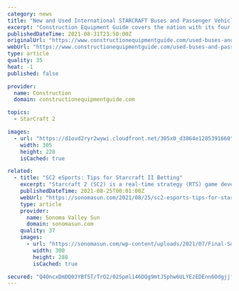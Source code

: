 ```yaml
---
category: news
title: "New and Used International STARCRAFT Buses and Passenger Vehicles For Sale"
excerpt: "Construction Equipment Guide covers the nation with its four regional newspapers, offering construction and industry news and information along with new and used construction equipment for sale ..."
publishedDateTime: 2021-08-31T23:50:00Z
originalUrl: "https://www.constructionequipmentguide.com/used-buses-and-passenger-vehicles-for-sale/international/model/starcraft/id/30711111"
webUrl: "https://www.constructionequipmentguide.com/used-buses-and-passenger-vehicles-for-sale/international/model/starcraft/id/30711111"
type: article
quality: 35
heat: -1
published: false

provider:
  name: Construction
  domain: constructionequipmentguide.com

topics:
  - StarCraft 2

images:
  - url: "https://d1ovd2ryr2wywi.cloudfront.net/305x0_d3864e1285391660"
    width: 305
    height: 228
    isCached: true

related:
  - title: "SC2 eSports: Tips for Starcraft II Betting"
    excerpt: "Starcraft 2 (SC2) is a real-time strategy (RTS) game developed by Blizzard Entertainment. Two opposing players face each other in a race for resources. Each side chooses one of three species known as Terrans, Protoss and Zerg. The aim is to prepare the ..."
    publishedDateTime: 2021-08-25T00:01:00Z
    webUrl: "https://sonomasun.com/2021/08/25/sc2-esports-tips-for-starcraft-ii-betting/"
    type: article
    provider:
      name: Sonoma Valley Sun
      domain: sonomasun.com
    quality: 37
    images:
      - url: "https://sonomasun.com/wp-content/uploads/2021/07/Final-Sonoma-Sun-2021-RWB-Digital-Ad.jpg"
        width: 300
        height: 288
        isCached: true

secured: "Q4OncxDmDQ0JYBf5T/TrO2/02Spml146DQg9mtJ5phw6ULYEzEDEnn6Odgjjfs8Qv8ydYxhF5Nbz80q/O/DK6oL+IRwjN4aKRWkkG3ognPmOa0fZn1/sgelggCkmVik5m9Alandhxp1LgRqWNrTlNgxWKJuHMY021nbnW4H9LFxsazUcSTOqOML1hLr6IVghAZlJCo6U1QcDsWPfCZrmbyvo+BREMlUJ/rY+/A3u4vYnAJzrT+qjRfEvrhFo6HAPcyTXN8sw6TTcov1ocxKBJYhMe+CAfT3uvQErdYgcySe/GwKq//+jp0WTYuZ+9n0l59rigvllHFCuc4+n2TPPcpzIfA2Oq+GxLLt9/Khzv3M=;qOWG2fcDXFuF+VW9xSWngw=="
---
```


